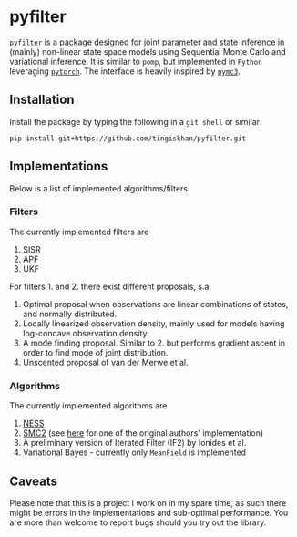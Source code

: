 # pyfilter
`pyfilter` is a package designed for joint parameter and state inference in (mainly) non-linear state space models using
Sequential Monte Carlo and variational inference. It is similar to `pomp`, but implemented in `Python` leveraging
[`pytorch`](https://pytorch.org/). The interface is heavily inspired by [`pymc3`](https://github.com/pymc-devs/pymc3). 

## Installation
Install the package by typing the following in a `git shell` or similar
```
pip install git+https://github.com/tingiskhan/pyfilter.git
```

## Implementations
Below is a list of implemented algorithms/filters.

### Filters
The currently implemented filters are
1. SISR
2. APF
3. UKF

For filters 1. and 2. there exist different proposals, s.a.
1. Optimal proposal when observations are linear combinations of states, and normally distributed.
2. Locally linearized observation density, mainly used for models having log-concave observation density.
3. A mode finding proposal. Similar to 2. but performs gradient ascent in order to find mode of joint distribution.
4. Unscented proposal of van der Merwe et al.

### Algorithms
The currently implemented algorithms are
1. [NESS](https://arxiv.org/abs/1308.1883)
2. [SMC2](https://arxiv.org/abs/1101.1528) (see [here](https://github.com/nchopin/particles) for one of the original authors' implementation)
3. A preliminary version of Iterated Filter (IF2) by Ionides et al.
4. Variational Bayes - currently only `MeanField` is implemented

## Caveats
Please note that this is a project I work on in my spare time, as such there might be errors in the implementations and
sub-optimal performance. You are more than welcome to report bugs should you try out the library.

